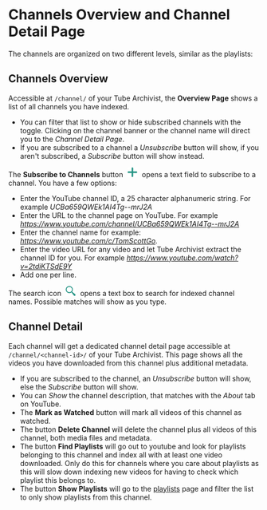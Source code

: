 # Channels Overview and Channel Detail Page

The channels are organized on two different levels, similar as the playlists:

## Channels Overview
Accessible at `/channel/` of your Tube Archivist, the **Overview Page** shows a list of all channels you have indexed. 
- You can filter that list to show or hide subscribed channels with the toggle. Clicking on the channel banner or the channel name will direct you to the *Channel Detail Page*.
- If you are subscribed to a channel a *Unsubscribe* button will show, if you aren't subscribed, a *Subscribe* button will show instead. 

The **Subscribe to Channels** button <img src="assets/icon-add.png?raw=true" alt="add icon" width="20px" style="margin:0 5px;"> opens a text field to subscribe to a channel. You have a few options:
- Enter the YouTube channel ID, a 25 character alphanumeric string. For example *UCBa659QWEk1AI4Tg--mrJ2A*
- Enter the URL to the channel page on YouTube. For example *https://www.youtube.com/channel/UCBa659QWEk1AI4Tg--mrJ2A*
- Enter the channel name for example: *https://www.youtube.com/c/TomScottGo*.
- Enter the video URL for any video and let Tube Archivist extract the channel ID for you. For example *https://www.youtube.com/watch?v=2tdiKTSdE9Y*
- Add one per line.

The search icon <img src="assets/icon-search.png?raw=true" alt="search icon" width="20px" style="margin:0 5px;"> opens a text box to search for indexed channel names. Possible matches will show as you type. 

## Channel Detail
Each channel will get a dedicated channel detail page accessible at `/channel/<channel-id>/` of your Tube Archivist. This page shows all the videos you have downloaded from this channel plus additional metadata. 
- If you are subscribed to the channel, an *Unsubscribe* button will show, else the *Subscribe* button will show.
- You can *Show* the channel description, that matches with the *About* tab on YouTube.
- The **Mark as Watched** button will mark all videos of this channel as watched.
- The button **Delete Channel** will delete the channel plus all videos of this channel, both media files and metadata.
- The button **Find Playlists** will go out to youtube and look for playlists belonging to this channel and index all with at least one video downloaded. Only do this for channels where you care about playlists as this will slow down indexing new videos for having to check which playlist this belongs to.
- The button **Show Playlists** will go to the [playlists](Playlists) page and filter the list to only show playlists from this channel.
